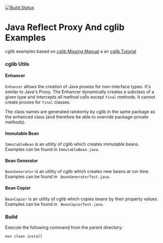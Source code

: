 [![Build Status][travis-badge]][travis-badge-url]


Java Reflect Proxy And cglib Examples
======================================
cglib examples based on [cglib Missing Manual](http://mydailyjava.blogspot.no/2013/11/cglib-missing-manual.html) a
an [cglib Tutorial](https://github.com/cglib/cglib/wiki/Tutorial)

### cglib Utils

#### Enhancer
`Enhancer` allows the creation of Java proxies for non-interface types. It's 
similar to Java's Proxy. The Enhancer dynamically creates a subclass of a given
 type and intercepts all method calls except `final` methods. It cannot
 create proxies for `final` classes.
 
The class names are generated randomly by cglib in the same package
as the enhanced class (and therefore be able to override package-private methods). 


#### Immutable Bean
`ImmutableBean` is an utility of cglib which creates immutable beans. Examples can be found in `ImmutableBean.java`. 

#### Bean Generator
`BeanGenerator` is an utility of cglib which creates new beans at run time. 
Examples can be found in ` BeanGeneratorTest.java`. 

#### Bean Copier
`BeanCopier` is an utility of cglib which copies beans by their property values. 
Examples can be found in ` BeanCopierTest.java`. 

### Build
Execute the following command from the parent directory:
```
mvn clean install
```


[travis-badge]: https://travis-ci.org/indrabasak/cglib-examples.svg?branch=master
[travis-badge-url]: https://travis-ci.org/indrabasak/cglib-examples/